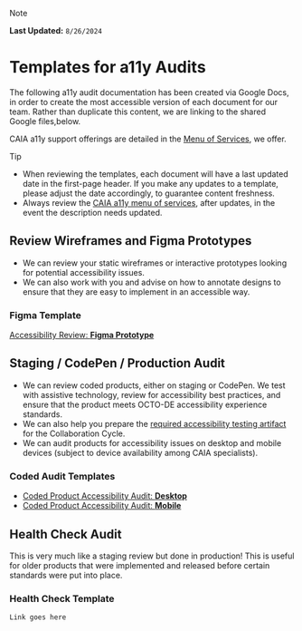 > [!NOTE]
> **Last Updated:** `8/26/2024`

# Templates for a11y Audits
The following a11y audit documentation has been created via Google Docs, in order to create the most accessible version of each document for our team. Rather than duplicate this content, we are linking to the shared Google files,below.

CAIA a11y support offerings are detailed in the [Menu of Services](https://github.com/department-of-veterans-affairs/va.gov-team/tree/master/teams/CAIA/accessibility), we offer.

> [!TIP]
> - When reviewing the templates, each document will have a last updated date in the first-page header. If you make any updates to a template, please adjust the date accordingly, to guarantee content freshness.
> - Always review the [CAIA a11y menu of services](https://github.com/department-of-veterans-affairs/va.gov-team/tree/master/teams/CAIA/accessibility#review-wireframes-and-figma-prototypes), after updates, in the event the description needs updated.

## Review Wireframes and Figma Prototypes

- We can review your static wireframes or interactive prototypes looking for potential accessibility issues.
- We can also work with you and advise on how to annotate designs to ensure that they are easy to implement in an accessible way.

### Figma Template
[Accessibility Review: **Figma Prototype**](https://docs.google.com/document/d/1iWT1OiGsE6GpevBIGDpTHTJCC8FJt5qPYze38scEeSo/edit?usp=sharing)

## Staging / CodePen / Production Audit

- We can review coded products, either on staging or CodePen. We test with assistive technology, review for accessibility best practices, and ensure that the product meets OCTO-DE accessibility experience standards.
- We can also help you prepare the [required accessibility testing artifact](https://depo-platform-documentation.scrollhelp.site/collaboration-cycle/prepare-for-an-accessibility-staging-review#artifact) for the Collaboration Cycle.
- We can audit products for accessibility issues on desktop and mobile devices (subject to device availability among CAIA specialists).

### Coded Audit Templates
- [Coded Product Accessibility Audit: **Desktop**](https://docs.google.com/document/d/1wvNI7XLYteytPlib97_2dVXkdPyd82IyORbNHn54kkw/edit?usp=sharing)
- [Coded Product Accessibility Audit: **Mobile**](https://docs.google.com/document/d/1J_MiOV9Nz9RxsGqLJ4M7JUzbxAuVnX22b03-adD0hns/edit?usp=sharing)

## Health Check Audit

This is very much like a staging review but done in production! This is useful for older products that were implemented and released before certain standards were put into place.

### Health Check Template
`Link goes here`
